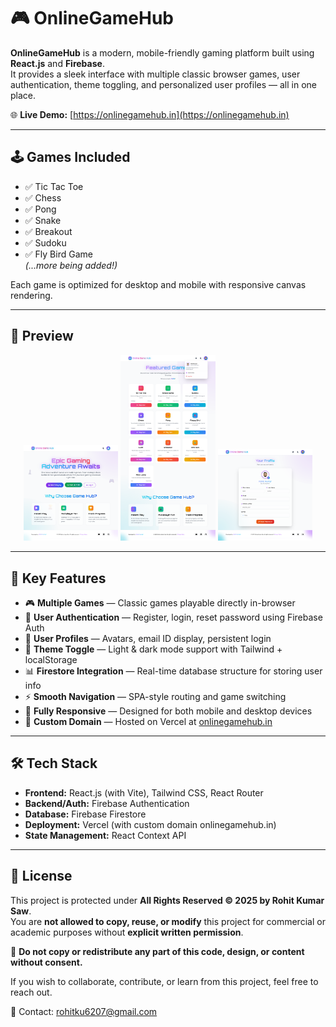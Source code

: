 # 🎮 OnlineGameHub

**OnlineGameHub** is a modern, mobile-friendly gaming platform built using **React.js** and **Firebase**.  
It provides a sleek interface with multiple classic browser games, user authentication, theme toggling, and personalized user profiles — all in one place.

🌐 **Live Demo:** [https://onlinegamehub.in](https://onlinegamehub.in)

---

## 🕹️ Games Included

- ✅ Tic Tac Toe
- ✅ Chess
- ✅ Pong
- ✅ Snake
- ✅ Breakout
- ✅ Sudoku
- ✅ Fly Bird Game  
*(...more being added!)*

Each game is optimized for desktop and mobile with responsive canvas rendering.

---

## 📸 Preview

<p align="center">
  <img src="https://raw.githubusercontent.com/Rohitsaw6207/OnlineGameHub_V-3.0/main/public/001.png" width="30%" />
  <img src="https://raw.githubusercontent.com/Rohitsaw6207/OnlineGameHub_V-3.0/main/public/002.png" width="30%" />
  <img src="https://raw.githubusercontent.com/Rohitsaw6207/OnlineGameHub_V-3.0/main/public/003.png" width="30%" />
</p>

---

## 🚀 Key Features

- 🎮 **Multiple Games** — Classic games playable directly in-browser
- 🔐 **User Authentication** — Register, login, reset password using Firebase Auth
- 🧑 **User Profiles** — Avatars, email ID display, persistent login
- 🌙 **Theme Toggle** — Light & dark mode support with Tailwind + localStorage
- 📊 **Firestore Integration** — Real-time database structure for storing user info
- ⚡ **Smooth Navigation** — SPA-style routing and game switching
- 📱 **Fully Responsive** — Designed for both mobile and desktop devices
- 🔗 **Custom Domain** — Hosted on Vercel at [onlinegamehub.in](https://onlinegamehub.in)

---

## 🛠 Tech Stack

- **Frontend:** React.js (with Vite), Tailwind CSS, React Router
- **Backend/Auth:** Firebase Authentication
- **Database:** Firebase Firestore
- **Deployment:** Vercel (with custom domain onlinegamehub.in)
- **State Management:** React Context API

---

## 📜 License

This project is protected under **All Rights Reserved © 2025 by Rohit Kumar Saw**.  
You are **not allowed to copy, reuse, or modify** this project for commercial or academic purposes without **explicit written permission**.

🚫 **Do not copy or redistribute any part of this code, design, or content without consent.**

If you wish to collaborate, contribute, or learn from this project, feel free to reach out.

📧 Contact: [rohitku6207@gmail.com](mailto:rohitku6207@gmail.com)


